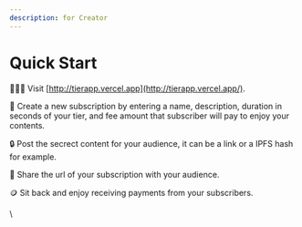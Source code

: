 ```yaml
---
description: for Creator
---
```


# Quick Start

🏃🏻‍♂️ Visit [http://tierapp.vercel.app](http://tierapp.vercel.app/).

🔨 Create a new subscription by entering a name, description, duration in seconds of your tier, and fee amount that subscriber will pay to enjoy your contents.

🔒 Post the secrect content for your audience, it can be a link or a IPFS hash for example.

📣 Share the url of your subscription with your audience.

🪙 Sit back and enjoy receiving payments from your subscribers.

\
